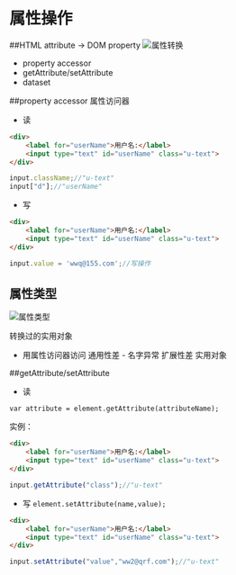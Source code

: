 # 属性操作
##HTML attribute -> DOM property
![属性转换](http://i13.tietuku.com/be037c974dcc8fefs.png)

- property accessor
- getAttribute/setAttribute
- dataset

##property accessor 属性访问器
- 读

```html
<div>
	<label for="userName">用户名:</label>
	<input type="text" id="userName" class="u-text">
</div>

```
```javascript
input.className;//"u-text"
input["d"];//"userName"
```
- 写

```html
<div>
	<label for="userName">用户名:</label>
	<input type="text" id="userName" class="u-text">
</div>

```

```javascript
input.value = 'wwq@155.com';//写操作
```
## 属性类型
![属性类型](http://i13.tietuku.com/8c6fffed49c2aeb4s.png)

转换过的实用对象

- 用属性访问器访问
通用性差 - 名字异常
扩展性差
实用对象

##getAttribute/setAttribute 
- 读

```var attribute = element.getAttribute(attributeName); ```

实例：

```html
<div>
	<label for="userName">用户名:</label>
	<input type="text" id="userName" class="u-text">
</div>
```

```javascript
input.getAttribute("class");//"u-text"
```

- 写
```element.setAttribute(name,value);```

```html
<div>
	<label for="userName">用户名:</label>
	<input type="text" id="userName" class="u-text">
</div>
```

```javascript
input.setAttribute("value","ww2@qrf.com");//"u-text"
```
